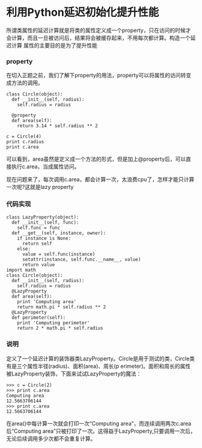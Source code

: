 # 利用Python延迟初始化提升性能

所谓类属性的延迟计算就是将类的属性定义成一个property，只在访问的时候才会计算，而且一旦被访问后，结果将会被缓存起来，不用每次都计算。构造一个延迟计算
属性的主要目的是为了提升性能

### property

在切入正题之前，我们了解下property的用法，property可以将属性的访问转变成方法的调用。

    
    
    class Circle(object): 
      def __init__(self, radius): 
        self.radius = radius 
      
      @property
      def area(self): 
        return 3.14 * self.radius ** 2
      
    c = Circle(4) 
    print c.radius 
    print c.area

可以看到，area虽然是定义成一个方法的形式，但是加上@property后，可以直接执行c.area，当成属性访问。

  

现在问题来了，每次调用c.area，都会计算一次，太浪费cpu了，怎样才能只计算一次呢?这就是lazy property

  

### 代码实现

    
    
    class LazyProperty(object):
      def __init__(self, func):
        self.func = func
      def __get__(self, instance, owner):
        if instance is None:
          return self
        else:
          value = self.func(instance)
          setattr(instance, self.func.__name__, value)
          return value
    import math
    class Circle(object):
      def __init__(self, radius):
        self.radius = radius
      @LazyProperty
      def area(self):
        print 'Computing area'
        return math.pi * self.radius ** 2
      @LazyProperty
      def perimeter(self):
        print 'Computing perimeter'
        return 2 * math.pi * self.radius

### 说明

定义了一个延迟计算的装饰器类LazyProperty。Circle是用于测试的类，Circle类有是三个属性半径(radius)、面积(area)、周长(p
erimeter)。面积和周长的属性被LazyProperty装饰，下面来试试LazyProperty的魔法：

    
    
    >>> c = Circle(2)
    >>> print c.area
    Computing area
    12.5663706144
    >>> print c.area
    12.5663706144

在area()中每计算一次就会打印一次“Computing area”，而连续调用两次c.area后“Computing
area”只被打印了一次。这得益于LazyProperty,只要调用一次后，无论后续调用多少次都不会重复计算。

  

